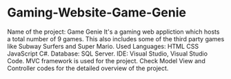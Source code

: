 # Gaming-Website-Game-Genie
Name of the project: Game Genie
It's a gaming web appliction which hosts a total number of 9 games. This also includes some of the third party games like Subway Surfers and Super Mario.
Used Languages: HTML CSS JavaScript C#.
Database: SQL Server.
IDE: Visual Studio, Visual Studio Code.
MVC framework is used for the project.
Check Model View and Controller codes for the detailed overview of the project.
